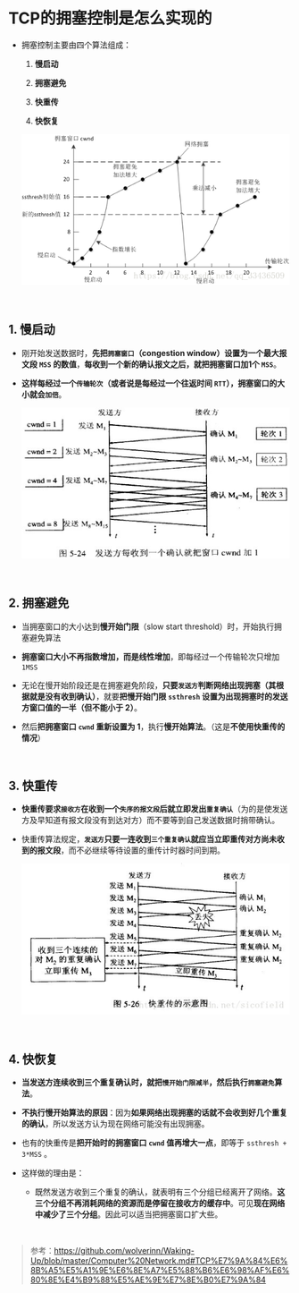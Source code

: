 # **TCP的拥塞控制是怎么实现的**

- 拥塞控制主要由四个算法组成：
    
    1. **慢启动**
    
    2. **拥塞避免**
    
    3. **快重传**
    
    4. **快恢复**

    <img src="../images/tcp-04.png" width="500" height="270" alt="tcp-04" align=center/>

<br>

## **1. 慢启动**
- 刚开始发送数据时，**先把`拥塞窗口`（congestion window）设置为一个最大报文段 `MSS` 的数值**，**每收到一个新的确认报文之后，就把拥塞窗口加1个 `MSS`**。

- **这样每经过一个`传输轮次`（或者说是每经过一个往返时间 `RTT`），拥塞窗口的大小就会`加倍`**。

    <img src="../images/tcp-05.png" width="500" height="270" alt="tcp-05" align=center/>

<br>

## **2. 拥塞避免**
- 当拥塞窗口的大小达到**慢开始门限**（slow start threshold）时，开始执行拥塞避免算法

- **拥塞窗口大小不再指数增加，而是线性增加**，即每经过一个传输轮次只增加 `1MSS`

- 无论在慢开始阶段还是在拥塞避免阶段，**只要`发送方`判断网络出现拥塞（其根据就是没有收到确认）**，就要**把慢开始门限 `ssthresh` 设置为出现拥塞时的发送方窗口值的一半（但不能小于 2）**。

- 然后**把拥塞窗口 `cwnd` 重新设置为 1**，执行**慢开始算法**。（这是**不使用快重传的情况**）

<br>

## **3. 快重传**
- **快重传要求`接收方`在收到一个`失序的报文段`后就立即发出`重复确认`**（为的是使发送方及早知道有报文段没有到达对方）而不要等到自己发送数据时捎带确认。

- 快重传算法规定，**`发送方`只要一连收到`三个重复确认`就应当立即重传对方尚未收到的报文段**，而不必继续等待设置的重传计时器时间到期。

    <img src="../images/tcp-06.png" width="500" height="270" alt="tcp-06" align=center/>

<br>

## **4. 快恢复**
- **当发送方连续收到三个重复确认时，就把`慢开始门限减半`，然后执行`拥塞避免`算法**。

- **不执行慢开始算法的原因**：因为**如果网络出现拥塞的话就不会收到好几个重复的确认**，所以发送方认为现在网络可能没有出现拥塞。

- 也有的快重传是**把开始时的拥塞窗口 `cwnd` 值再增大一点**，即等于 `ssthresh + 3*MSS` 。

- 这样做的理由是：
    
    - 既然发送方收到三个重复的确认，就表明有三个分组已经离开了网络。**这三个分组不再消耗网络的资源而是停留在接收方的缓存中**。可见**现在网络中减少了三个分组**。因此可以适当把拥塞窗口扩大些。

<br>

> 参考：https://github.com/wolverinn/Waking-Up/blob/master/Computer%20Network.md#TCP%E7%9A%84%E6%8B%A5%E5%A1%9E%E6%8E%A7%E5%88%B6%E6%98%AF%E6%80%8E%E4%B9%88%E5%AE%9E%E7%8E%B0%E7%9A%84